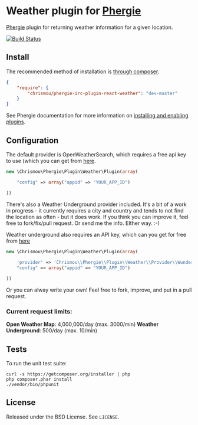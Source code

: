 # Weather plugin for [Phergie](http://github.com/phergie/phergie-irc-bot-react/)

[Phergie](http://github.com/phergie/phergie-irc-bot-react/) plugin for returning weather information for a given location.

[![Build Status](https://travis-ci.org/chrismou/phergie-irc-plugin-react-weather.svg)](https://travis-ci.org/chrismou/phergie-irc-plugin-react-weather)

## Install

The recommended method of installation is [through composer](http://getcomposer.org).

```JSON
{
    "require": {
        "chrismou/phergie-irc-plugin-react-weather": "dev-master"
    }
}
```

See Phergie documentation for more information on
[installing and enabling plugins](https://github.com/phergie/phergie-irc-bot-react/wiki/Usage#plugins).

## Configuration

The default provider is OpenWeatherSearch, which requires a free api key to use (which you can get from 
[here](http://openweathermap.org/appid).


```php
new \Chrismou\Phergie\Plugin\Weather\Plugin(array(

    "config" => array("appid" => "YOUR_APP_ID")

))
```

There's also a Weather Underground provider included. It's a bit of a work in progress - it currently requires a city and country and tends to not find 
the location as often - but it does work.  If you think you can improve it, feel free to fork/fix/pull request.  Or send me the info. EIther way. :-)

Weather underground also requires an API key, which can you get for free from [here](http://www.wunderground.com/weather/api/)

```php
new \Chrismou\Phergie\Plugin\Weather\Plugin(array(
	
	'provider' => 'Chrismou\\Phergie\\Plugin\\Weather\\Provider\\Wunderground',
    "config" => array("appid" => "YOUR_APP_ID")

))
```
Or you can alway write your own! Feel free to fork, improve, and put in a pull request.

### Current request limits:
**Open Weather Map**: 4,000,000/day (max. 3000/min)
**Weather Underground**: 500/day (max. 10/min)

## Tests

To run the unit test suite:

```
curl -s https://getcomposer.org/installer | php
php composer.phar install
./vendor/bin/phpunit
```

## License

Released under the BSD License. See `LICENSE`.
